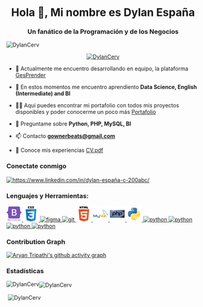 <h1 align="center">Hola 👋, Mi nombre es  Dylan España</h1>
<h3 align="center">Un fanático de la Programación y de los Negocios</h3>

<p align="left"> <img src="https://komarev.com/ghpvc/?username=DylanCerv&label=Profile%20views&color=0e75b6&style=flat" alt="DylanCerv" /> </p>

<p align="center"> <a href="https://github.com/ryo-ma/github-profile-trophy"><img src="https://github-profile-trophy.vercel.app/?username=DylanCerv&no-frame=true&column=6" alt="DylanCerv" /></a> </p>


- 🔭 Actualmente me encuentro desarrollando en equipo, la plataforma [GesPrender](https://gesprender.com)

- 🌱 En estos momentos me encuentro aprendiento **Data Science, English (Intermediate) and BI**

- 👨‍💻 Aqui puedes encontrar mi portafolio con todos mis proyectos disponibles y poder conocerme un poco más [Portafolio](https://portafoliodylangowner.000webhostapp.com/portafolio/index.php#Home)

- 💬 Preguntame sobre **Python, PHP, MySQL, BI**

- 📫 Contacto **gownerbeats@gmail.com**

- 📄 Conoce mis experiencias [CV.pdf](https://www.canva.com/design/DAE0UQV2xlA/mue-sE3FbzDdzJn23b5_zw/view?utm_content=DAE0UQV2xlA&utm_campaign=designshare&utm_medium=link&utm_source=sharebutton)

<h3 align="left">Conectate conmigo</h3>
<p align="left">
<a href="https://www.linkedin.com/in/dylan-españa-c-200abc/" target="blank"><img align="center" src="https://raw.githubusercontent.com/rahuldkjain/github-profile-readme-generator/master/src/images/icons/Social/linked-in-alt.svg" alt="https://www.linkedin.com/in/dylan-españa-c-200abc/" height="30" width="40" /></a>
</p>

<h3 align="left">Lenguajes y Herramientas:</h3>
<p align="left">
    <a href="https://getbootstrap.com" target="_blank" rel="noreferrer">
        <img src="https://raw.githubusercontent.com/devicons/devicon/master/icons/bootstrap/bootstrap-plain-wordmark.svg" alt="bootstrap" width="40"/>
    </a>
    <a href="https://www.w3schools.com/css/" target="_blank" rel="noreferrer">
        <img src="https://raw.githubusercontent.com/devicons/devicon/master/icons/css3/css3-original-wordmark.svg" alt="css3" width="40" height="40"/>
    </a>
    <a href="https://www.figma.com/" target="_blank" rel="noreferrer">
        <img src="https://www.vectorlogo.zone/logos/figma/figma-icon.svg" alt="figma" width="40" height="40"/>
    </a>
    <a href="https://git-scm.com/" target="_blank" rel="noreferrer"> <img src="https://www.vectorlogo.zone/logos/git-scm/git-scm-icon.svg" alt="git" width="40" height="40"/>
    </a>
    <a href="https://www.w3.org/html/" target="_blank" rel="noreferrer">
        <img src="https://raw.githubusercontent.com/devicons/devicon/master/icons/html5/html5-original-wordmark.svg" alt="html5" width="40" height="40"/>
    </a>
    <a href="https://www.mysql.com/" target="_blank" rel="noreferrer">
        <img src="https://raw.githubusercontent.com/devicons/devicon/master/icons/mysql/mysql-original-wordmark.svg" alt="mysql" width="40" height="40"/>
    </a>
    <a href="https://www.php.net" target="_blank" rel="noreferrer">
        <img src="https://raw.githubusercontent.com/devicons/devicon/master/icons/php/php-original.svg" alt="php" width="40" height="40"/>
    </a>
    <a href="https://www.python.org" target="_blank" rel="noreferrer">
        <img src="https://raw.githubusercontent.com/devicons/devicon/master/icons/python/python-original.svg" alt="python" width="40" height="40"/>
    </a>
    <a href="https://trello.com" target="_blank" rel="noreferrer">
        <img src="https://cdn.icon-icons.com/icons2/836/PNG/512/Trello_icon-icons.com_66775.png" alt="python" width="40" height="40"/>
    </a>
    <a href="https://laravel.com" target="_blank" rel="noreferrer">
        <img src="https://laravel.com/img/logomark.min.svg" alt="python" width="40" height="40"/>
    </a>
    <a href="https://getcomposer.org" target="_blank" rel="noreferrer">
        <img src="https://getcomposer.org/img/logo-composer-transparent.png" alt="python" width="40" height="40"/>
    </a>
    <a href="https://wordpress.com/" target="_blank" rel="noreferrer">
        <img src="https://upload.wikimedia.org/wikipedia/commons/thumb/9/98/WordPress_blue_logo.svg/245px-WordPress_blue_logo.svg.png" alt="python" width="40" height="40"/>
    </a>
</p>

### Contribution Graph
[![Aryan Tripathi's github activity graph](https://activity-graph.herokuapp.com/graph?username=DylanCerv&theme=react-dark)](https://github.com/DylanCerv)

### Estadísticas
<!-- <p><img align="left" src="https://github-readme-stats.vercel.app/api?username=DylanCerv&show_icons=true&locale=en" alt="DylanCerv" /></p> -->
<p><img align="left" src="https://github-readme-stats.vercel.app/api/top-langs/?username=cateiru&layout=compact&theme=nord&hide_border=true
" alt="DylanCerv" /></p>
<p><img align="center" src="https://github-readme-stats.vercel.app/api/top-langs?username=DylanCerv&show_icons=true&locale=en&layout=compact" alt="DylanCerv" /></p>
<p>&nbsp;<img align="center" src="https://github-readme-streak-stats.herokuapp.com/?user=DylanCerv&" alt="DylanCerv" /></p>
